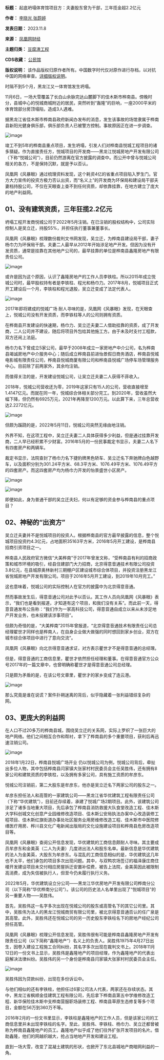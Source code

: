 

**标题：** 起底坍塌体育馆项目方：夫妻股东曾为干部，三年揽金超2.2亿元  

**作者：** [李晓光 张蔚婷](https://chinadigitaltimes.net/space/凤凰网财经)  

**发表日期：** 2023.11.8  

**来源：** [凤凰网财经](https://web.archive.org/web/https://mp.weixin.qq.com/s/J_aU7Q5Rp2uDLu9s-4Htyg)  

**主题归类：** [豆腐渣工程](https://chinadigitaltimes.net/space/豆腐渣工程)  

**CDS收藏：** [公民馆](https://chinadigitaltimes.net/space/%E5%85%AC%E6%B0%91%E9%A6%86)  

**版权说明：** 该作品版权归原作者所有。中国数字时代仅对原作进行存档，以对抗中国的网络审查。[详细版权说明](https://chinadigitaltimes.net/chinese/copyright)。


时隔不到5个月，黑龙江又一体育馆发生坍塌。   


11月6日，一场大雪覆盖了长白山余脉完达山麓脚下的佳木斯市桦南县。傍晚时分，县城中心的悦城商城附近的居民，突然听到“轰隆”的巨响，一座2000平米的体育馆部分房顶塌陷，造成3人遇难。


据黑龙江省佳木斯市桦南县政府新闻办发布的消息，发生该事故的场馆隶属于桦南县新阳光健身俱乐部，俱乐部负责人已被警方控制。事故原因正在进一步调查。


![image](https://chinadigitaltimes.net/chinese/files/2023/11/post-702035-654d9a4fd3b05.png)


竣工不到5年的桦南县重点项目，发生坍塌，引发人们对桦南县悦城工程项目的诸多猜疑。作为直接责任方，悦城项目的开发商——黑龙江悦城房地产开发有限公司（下称“悦城公司”），目前仍然游离在官方披露的调查中。而公开中曾与悦城公司相关的各方，不是保持沉默，就是予以否认。   


凤凰网《风暴眼》通过梳理资料发现，这个耗资4亿的省重点项目陷入罗生门。官方大力宣传的投资方极力否认出资，而“名义上”的开发商为环保局和建设局干部夫妻档持股公司，不仅在天眼查上查不到任何资质，却依靠挂靠，在地方建立了庞大的地产利益网。


**01、没有建筑资质，三年狂揽2.2亿元** 
-----------------------


坍塌工程开发商悦城公司于2022年5月注销。在已注销的股权结构中，公司实际控制人是吴立迁，持股55%，并担任执行董事兼董事长。


凤凰网《风暴眼》梳理数份裁判文书网发现，吴立迁，为桦南县建设局干部，妻子杨巾力为环保局干部。夫妻二人最早从2012年开始涉足地产开发。但因为没有开发资质，通常是挂靠在其他地产公司的，最早挂靠的单位是桦南县鑫隆房地产有限责任公司。


![image](https://chinadigitaltimes.net/chinese/files/2023/11/post-702035-654d9a4fdca9d.png)


或许是因为这个原因，认识了鑫隆房地产的工作人员李铁柱。所以2015年成立悦城公司时，最早股权持有者是李铁柱、程光和杨巾力。2017年8月，悦城项目正式开工建设后一个月，李铁柱和程光退股，吴立迁变成了法定代表人。   


![image](https://chinadigitaltimes.net/chinese/files/2023/11/post-702035-654d9a4fe38b0.)


2017年即将建成的悦城广场
耐人寻味的是，凤凰网《风暴眼》发现，在天眼查上，悦城公司没有开发资质，而李铁柱等人的公司则拥有资质。


在桦南县开发建设的快速期，杨巾力、吴立迁夫妻二人借助挂靠的资质，成了开发商，二人公司并不建设，随后将项目外包给其他施工方。由于未及时支付工程款，双方还闹上法庭。


杨巾力名下曾成立5家公司，最早于2008年成立一家房地产中介公司，名为桦南县竭诚房地产中介服务中心；随后成立桦南县前进怡景假日商务酒店，桦南县悦城电影城有限责任公司，桦南县悦城商厦有限公司和桦南县悦城广场停车场管理服务中心。目前除了前两家外，其余均注销。   


而值得关注的是，开发建设悦城公司，让吴立迁夫妻二人获得不菲收入。


2018年，悦城公司营收还为零，2019年这家只有15人的公司，营收直接增至1.4147亿元。而就在同一年，悦城综合体相关部分完工。到2020年，营收虽然大幅下降，但仍然有6925万元，2021年再降至1200万元。以此算下来，三年总营收达2.2272亿元。


![image](https://chinadigitaltimes.net/chinese/files/2023/11/post-702035-654d9a4febb3c.)


但颇为蹊跷的是，2022年5月11日，悦城公司突然无缘由地注销。


外界不知，在这项工程中，吴立迁夫妻二人具体获得多少利益，但是通过挂靠开发商，二人早已经积累不少财富。2016年5月的一份民事裁定书显示，夫妻二人名下有四套房产和两辆车。


裁定书显示，法院查封了杨巾力名下捷豹牌黑色轿车、吴立迁名下奔驰牌白色越野车，以及面积分别为301.24平方米、68.3平方米、1076.49平方米、1076.49平方的四套房产。而这四套房产均为杨巾力开发的怡景盛世小区房产。   


![image](https://chinadigitaltimes.net/chinese/files/2023/11/post-702035-654d9a50087f6.png)


![image](https://chinadigitaltimes.net/chinese/files/2023/11/post-702035-654d9a5018999.png)


即便如此，身为普通干部的吴立迁夫妇，何以有足够的资金参与桦南县的重点项目？   


**02、神秘的“出资方”** 
---------------


吴立迁夫妻并不是悦城项目的投资人。根据桦南县的官方最早披露的信息，整个悦城项目投资约4.3亿元，占地面积35163平方米，2016年5月开工建设，是桦南县招商引资项目之一。


桦南县人民政府官方微信“大美桦南”于2017年曾发文称，“受桦南县有利的招商政策和城市环境的吸引，经县住建部门大力招商，北京得意音通技术有限公司投资3.8亿元，在县城原奥林新村三期棚户区建设城市综合体项目，并投资注册黑龙江省悦城房地产开发有限公司。项目于2016年5月开工建设，到2019年10月完工。”


这也意味着，悦城公司的实际控制人在官方的披露中为北京得意音通。


然而事故发生后，得意音通公司对此予以否认。其工作人员向凤凰网《风暴眼》表示，“我们也是看到报道，才知道有这个项目，和我们没有关系”。而此前一天，得意音通发布公告称：“我们作为一家高科技公司，得意音通自成立以来从未涉足地产开发业务，也未投建该涉事项目”。


但颇为奇怪的是，“大美桦南”2015年曾报道，“北京得意音通技术有限责任公司总经理翟世才同样也是桦南人，在自身企业做大做强的同时想回到家乡创业，双方在城市综合体项目中进行了意向交流”。   


凤凰网《风暴眼》向北京得意音通求证，对方表示瞿世才不是得意音通的总经理。


但是，得意音通的工商信息里，瞿世才依然担任经理和董事。在得意音通官方公众号2017年的一篇文章中，也曾明确称瞿世才是得意音通公司总经理。


只是颇为矛盾的是，在该公号文章里，瞿世才的家乡变成了连云港。


![image](https://chinadigitaltimes.net/chinese/files/2023/11/post-702035-654d9a5022f54.)


那么究竟是谁在说谎？案件扑朔迷离的背后，似乎隐藏着一张利益错综复杂的网。   


**03、更庞大的利益网** 
--------------


在人口不过20多万的桦南县城，围绕吴立迁的关系网，实际上罗织了一张巨大的地产网络。他们之间相互合作和帮衬，拿下了桦南县的多个重要项目，获利后再迅速注销公司。


![image](https://chinadigitaltimes.net/chinese/files/2023/11/post-702035-654d9a502cb74.)


2018年1月22日，桦南县悦城广场开业
仍以悦城公司为例，悦城公司背后，牵扯出多位人物，其中包括桦南县闫家镇大张家村村民委员会主任吴胜伟，还有拥有8家公司和建筑资质的李铁柱，以及拥有多家公司，具有施工资质的牟彦东。


悦城公司注销前，第二大股东是牟彦东，他亦是吴立迁名下两家公司的股东之一。


牟彦东担任法人和高管的一家建筑公司——黑龙江省华优建筑工程有限责任公司（下称“华优建筑”），目前还存续着，承建了悦城广场2期项目。此外，该建筑公司涉足了诸多当地重大项目，先后承包了桦南县消防救援大队食堂改造工程、佳木斯大学科创城文化创意产业园维修改造项目、佳木斯公安局执法办案中心改造装修工程项目、佳木斯红旗街道办事处社区服务业用房维修改造工程、佳木斯市中医院修缮医疗用房、桦川县文化广电新闻出版局的文化设施建设项目和桦南县危房改造项目等。


凤凰网《风暴眼》查阅公开信息发现，华优建筑的工商信息颇耐人寻味。其主要成员牟彦东和金美英（二人为夫妻）几度进出法人和股东名单。最新信息是华优建筑的法人为金美英，大股东为牟彦东。与混乱的工商信息相似的是，华优建筑这几年也不太平，他们承包的项目多次出现问题。其中，与双鸭农场签订的福泽康庄商住楼开发建设项目未交付相应房屋拆迁安置补偿费，被告上法院，金美英因此被限制高消费，成为失信被执行人，但至今仍未履行执行义务。


2022年5月，华优建筑设立分公司——黑龙江华优房地产开发有限公司桦南分公司（以下简称“华优桦南分公司”）。该公司的历史法人名单里出现了“悦城项目”的另一重要人物——吴胜伟。


首先，吴胜伟这一名字多次出现在悦城公司的股东或高管名下的其它公司里。其中，吴胜伟为法人的黑龙江悦城商贸有限公司里，被北京得意音通否认的任广泉是其高管。此外，吴胜伟还在悦城公司的另一历史股东李铁柱名下的房地产经纪公司担任高管。   


凤凰网《风暴眼》梳理公开信息发现，吴胜伟很有可能是桦南县鑫隆房地产开发有限责任公司（以下简称“鑫隆地产”）名义上的负责人。吴胜伟1975年4月27日出生，因卷入建设工程施工合同纠纷，其名字多次出现在裁判文书上。2018年11月12日的一份文书上显示，吴胜伟是鑫隆地产的项目经理，作为鑫隆地产的代表出庭解决法律纠纷。吴胜伟的另一个身份是桦南县闫家镇大张家村村民委员会主任。


![image](https://chinadigitaltimes.net/chinese/files/2023/11/post-702035-654d9a5035f01.)


吴胜伟因为贷款纠纷，出现在多份诉讼中。


与他们相似的还有李铁柱，他担任过6家公司法人代表，两家还在存续状态。其中，黑龙江省枫顺金佳建筑工程有限公司，先后拿下桦南县第五中学维修改造工程、新华保险佳木斯中支桦南营服职场装修工程、桦南县草原生态修复等多个项目，金额在56万到360万不等。   


2016年2月的一份文书里显示，李铁柱是鑫隆地产的工作人员，但是该家公司的工商信息里并未出现李铁柱的名字。至此，吴胜伟、李铁柱、杨巾力、吴立迁都曾被称为桦南县鑫隆地产的员工。鑫隆地产似乎成了他们往外扩张开发项目的名片。借助鑫隆，他们的网越织越大，抢占当地地产开发和建设工程。


直到一场大雪，改变了混凝土建筑的形状，也掀开了东北县城地产商暗网利益的一角。

